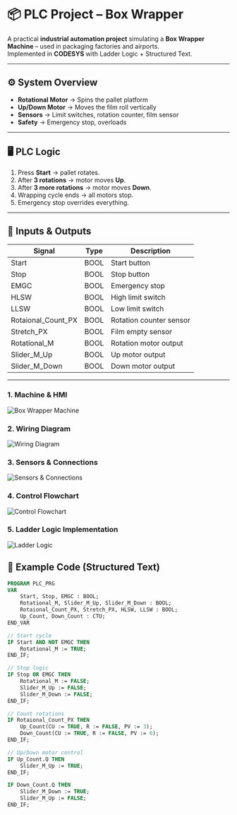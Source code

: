 # 📦 PLC Project – Box Wrapper

A practical **industrial automation project** simulating a **Box Wrapper Machine** – used in packaging factories and airports.  
Implemented in **CODESYS** with Ladder Logic + Structured Text.

---

## ⚙️ System Overview
- **Rotational Motor** → Spins the pallet platform  
- **Up/Down Motor** → Moves the film roll vertically  
- **Sensors** → Limit switches, rotation counter, film sensor  
- **Safety** → Emergency stop, overloads  

---

## 🖥️ PLC Logic
1. Press **Start** → pallet rotates.  
2. After **3 rotations** → motor moves **Up**.  
3. After **3 more rotations** → motor moves **Down**.  
4. Wrapping cycle ends → all motors stop.  
5. Emergency stop overrides everything.  

---

## 🔑 Inputs & Outputs

| Signal | Type | Description |
|--------|------|-------------|
| Start | BOOL | Start button |
| Stop | BOOL | Stop button |
| EMGC | BOOL | Emergency stop |
| HLSW | BOOL | High limit switch |
| LLSW | BOOL | Low limit switch |
| Rotaional_Count_PX | BOOL | Rotation counter sensor |
| Stretch_PX | BOOL | Film empty sensor |
| Rotational_M | BOOL | Rotation motor output |
| Slider_M_Up | BOOL | Up motor output |
| Slider_M_Down | BOOL | Down motor output |

---

### 1. Machine & HMI
![Box Wrapper Machine](https://github.com/BhaskarMandal/plc-box-wrapper/blob/diagrams/box_wrapper_machine.png?raw=true)

### 2. Wiring Diagram
![Wiring Diagram](https://github.com/BhaskarMandal/plc-box-wrapper/blob/diagrams/wiring_diagram.png?raw=true)

### 3. Sensors & Connections
![Sensors & Connections](https://github.com/BhaskarMandal/plc-box-wrapper/blob/diagrams/sensors_connections.png?raw=true)

### 4. Control Flowchart
![Control Flowchart](https://github.com/BhaskarMandal/plc-box-wrapper/blob/diagrams/flowchart.png?raw=true)

### 5. Ladder Logic Implementation
![Ladder Logic](https://github.com/BhaskarMandal/plc-box-wrapper/blob/diagrams/ladder_logic.png?raw=true)


## 📜 Example Code (Structured Text)

```pascal
PROGRAM PLC_PRG
VAR
    Start, Stop, EMGC : BOOL;
    Rotational_M, Slider_M_Up, Slider_M_Down : BOOL;
    Rotaional_Count_PX, Stretch_PX, HLSW, LLSW : BOOL;
    Up_Count, Down_Count : CTU;
END_VAR

// Start cycle
IF Start AND NOT EMGC THEN
    Rotational_M := TRUE;
END_IF;

// Stop logic
IF Stop OR EMGC THEN
    Rotational_M := FALSE;
    Slider_M_Up := FALSE;
    Slider_M_Down := FALSE;
END_IF;

// Count rotations
IF Rotaional_Count_PX THEN
    Up_Count(CU := TRUE, R := FALSE, PV := 3);
    Down_Count(CU := TRUE, R := FALSE, PV := 6);
END_IF;

// Up/Down motor control
IF Up_Count.Q THEN
    Slider_M_Up := TRUE;
END_IF;

IF Down_Count.Q THEN
    Slider_M_Down := TRUE;
    Slider_M_Up := FALSE;
END_IF;
